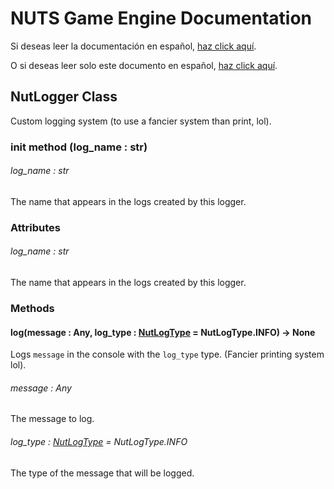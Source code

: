 # NUTS Game Engine Documentation

Si deseas leer la documentación en español, [haz click aquí](/DOCUMENTATION_Ñ/INDEX.md).

O si deseas leer solo este documento en español, [haz click aquí](/DOCUMENTATION_Ñ/FILES/NUTLOGGER.md).

## NutLogger Class

Custom logging system (to use a fancier system than print, lol).

### init method (log_name : str)

###### log_name : str

The name that appears in the logs created by this logger.

### Attributes

###### log_name : str

The name that appears in the logs created by this logger.

### Methods

#### log(message : Any, log_type : [NutLogType](/DOCUMENTATION/FILES/NUTLOGTYPE.md) = NutLogType.INFO) -> None

Logs `message` in the console with the `log_type` type. (Fancier printing system lol).

###### message : Any

The message to log.

###### log_type : [NutLogType](/DOCUMENTATION/FILES/NUTLOGTYPE.md) = NutLogType.INFO

The type of the message that will be logged.
